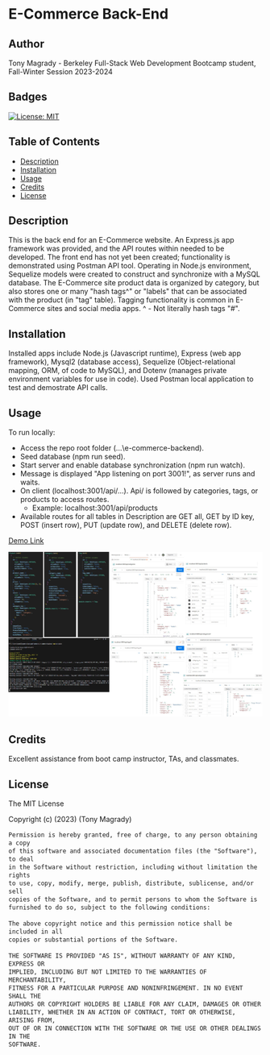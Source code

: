 # E-Commerce Back-End

## Author
Tony Magrady - Berkeley Full-Stack Web Development Bootcamp student, Fall-Winter Session 2023-2024

## Badges
[![License: MIT](https://img.shields.io/badge/License-MIT-yellow.svg)](https://opensource.org/licenses/MIT)

## Table of Contents

- [Description](#description)
- [Installation](#installation)
- [Usage](#usage)
- [Credits](#credits)
- [License](#license)

## Description

This is the back end for an E-Commerce website. An Express.js app framework was provided, and the API routes within needed to be developed. The front end has not yet been created; functionality is demonstrated using Postman API tool. Operating in Node.js environment, Sequelize models were created to construct and synchronize with a MySQL database.
The E-Commerce site product data is organized by category, but also stores one or many "hash tags^" or "labels" that can be associated with the product (in "tag" table). Tagging functionality is common in E-Commerce sites and social media apps.
^ - Not literally hash tags "#".

## Installation

Installed apps include Node.js (Javascript runtime), Express (web app framework), Mysql2 (database access), Sequelize (Object-relational mapping, ORM, of code to MySQL), and Dotenv (manages private environment variables for use in code).
Used Postman local application to test and demostrate API calls.

## Usage

To run locally:
- Access the repo root folder (...\e-commerce-backend).
- Seed database (npm run seed).
- Start server and enable database synchronization (npm run watch).
- Message is displayed "App listening on port 3001!", as server runs and waits.
- On client (localhost:3001/api/...).  Api/ is followed by categories, tags, or products to access routes.
    - Example: localhost:3001/api/products
- Available routes for all tables in Description are GET all, GET by ID key, POST (insert row), PUT (update row), and DELETE (delete row).

[Demo Link](https://watch.screencastify.com/v/0wJIyZxgtYotX5i0SgUo) <br>

![Models and Postman Images](./img/model-and-postman.jpg)

## Credits

Excellent assistance from boot camp instructor, TAs, and classmates.

## License

The MIT License

Copyright (c) (2023) (Tony Magrady)

    Permission is hereby granted, free of charge, to any person obtaining a copy
    of this software and associated documentation files (the "Software"), to deal
    in the Software without restriction, including without limitation the rights
    to use, copy, modify, merge, publish, distribute, sublicense, and/or sell
    copies of the Software, and to permit persons to whom the Software is
    furnished to do so, subject to the following conditions:
    
    The above copyright notice and this permission notice shall be included in all
    copies or substantial portions of the Software.
    
    THE SOFTWARE IS PROVIDED "AS IS", WITHOUT WARRANTY OF ANY KIND, EXPRESS OR
    IMPLIED, INCLUDING BUT NOT LIMITED TO THE WARRANTIES OF MERCHANTABILITY,
    FITNESS FOR A PARTICULAR PURPOSE AND NONINFRINGEMENT. IN NO EVENT SHALL THE
    AUTHORS OR COPYRIGHT HOLDERS BE LIABLE FOR ANY CLAIM, DAMAGES OR OTHER
    LIABILITY, WHETHER IN AN ACTION OF CONTRACT, TORT OR OTHERWISE, ARISING FROM,
    OUT OF OR IN CONNECTION WITH THE SOFTWARE OR THE USE OR OTHER DEALINGS IN THE
    SOFTWARE.